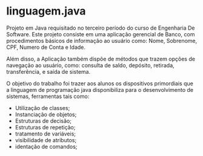 # linguagem.java

Projeto em Java requisitado no terceiro período do curso de Engenharia De Software.
Este projeto consiste em uma aplicação gerencial de Banco, com procedimentos básicos
de informação ao usuário como: Nome, Sobrenome, CPF, Numero de Conta e Idade. 

Além disso, a Aplicação também dispõe de métodos que trazem opções de navegação ao usuário, 
como: consulta de saldo, depósito, retirada, transferência, e saída de sistema.

O objetivo do trabalho foi trazer aos alunos os dispositivos primordiais que a linguagem de
programação java disponibiliza para o desenvolvimento de sistemas, ferramentas tais como:

* Utilização de classes;
* Instanciação de objetos;
* Estruturas de decisão;
* Estruturas de repetição;
* tratamento de variáveis;
* visibilidade de atributos;
* identação de comandos;

